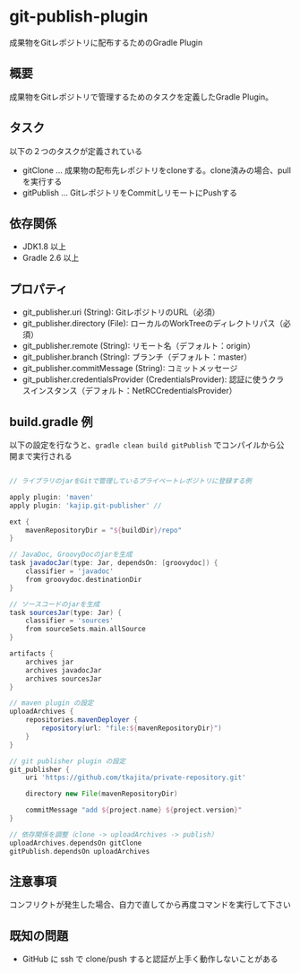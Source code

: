 git-publish-plugin
======================================

成果物をGitレポジトリに配布するためのGradle Plugin

## 概要

成果物をGitレポジトリで管理するためのタスクを定義したGradle Plugin。


## タスク
以下の２つのタスクが定義されている

* gitClone ... 成果物の配布先レポジトリをcloneする。clone済みの場合、pullを実行する
* gitPublish ... GitレポジトリをCommitしリモートにPushする


## 依存関係

* JDK1.8 以上
* Gradle 2.6 以上


## プロパティ

* git_publisher.uri (String): GitレポジトリのURL（必須）
* git_publisher.directory (File): ローカルのWorkTreeのディレクトリパス（必須）
* git_publisher.remote (String): リモート名（デフォルト：origin）
* git_publisher.branch (String): ブランチ（デフォルト：master）
* git_publisher.commitMessage (String): コミットメッセージ
* git_publisher.credentialsProvider (CredentialsProvider): 認証に使うクラスインスタンス（デフォルト：NetRCCredentialsProvider）


## build.gradle 例

以下の設定を行なうと、```gradle clean build gitPublish``` でコンパイルから公開まで実行される

```groovy

// ライブラリのjarをGitで管理しているプライベートレポジトリに登録する例

apply plugin: 'maven'
apply plugin: 'kajip.git-publisher' //

ext {
    mavenRepositoryDir = "${buildDir}/repo"
}

// JavaDoc, GroovyDocのjarを生成
task javadocJar(type: Jar, dependsOn: [groovydoc]) {
    classifier = 'javadoc'
    from groovydoc.destinationDir
}

// ソースコードのjarを生成
task sourcesJar(type: Jar) {
    classifier = 'sources'
    from sourceSets.main.allSource
}

artifacts {
    archives jar
    archives javadocJar
    archives sourcesJar
}

// maven plugin の設定
uploadArchives {
    repositories.mavenDeployer {
        repository(url: "file:${mavenRepositoryDir}")
    }
}

// git publisher plugin の設定
git_publisher {
    uri 'https://github.com/tkajita/private-repository.git'

    directory new File(mavenRepositoryDir)

    commitMessage "add ${project.name} ${project.version}"
}

// 依存関係を調整（clone -> uploadArchives -> publish）
uploadArchives.dependsOn gitClone
gitPublish.dependsOn uploadArchives

```


## 注意事項

コンフリクトが発生した場合、自力で直してから再度コマンドを実行して下さい


## 既知の問題

* GitHub に ssh で clone/push すると認証が上手く動作しないことがある
